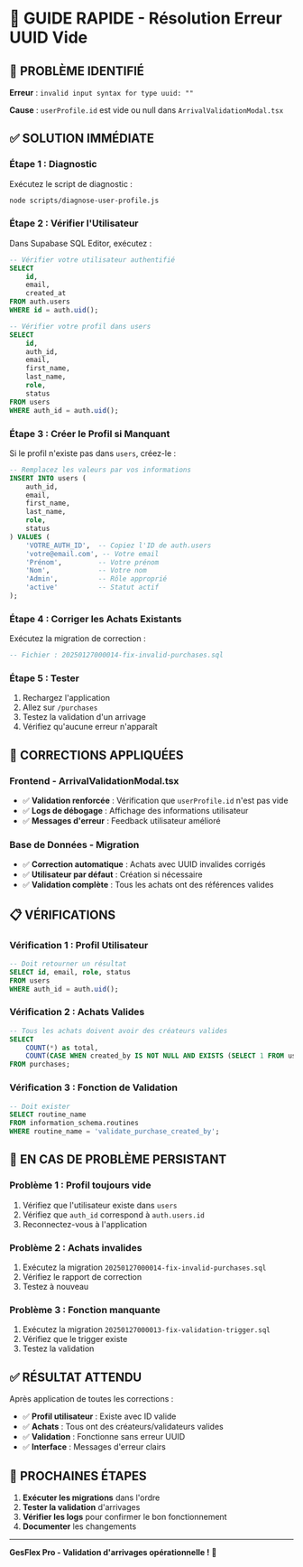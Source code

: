 # 🚨 GUIDE RAPIDE - Résolution Erreur UUID Vide

## 🚨 PROBLÈME IDENTIFIÉ

**Erreur** : `invalid input syntax for type uuid: ""`

**Cause** : `userProfile.id` est vide ou null dans `ArrivalValidationModal.tsx`

## ✅ SOLUTION IMMÉDIATE

### **Étape 1 : Diagnostic**

Exécutez le script de diagnostic :
```bash
node scripts/diagnose-user-profile.js
```

### **Étape 2 : Vérifier l'Utilisateur**

Dans Supabase SQL Editor, exécutez :
```sql
-- Vérifier votre utilisateur authentifié
SELECT 
    id,
    email,
    created_at
FROM auth.users
WHERE id = auth.uid();

-- Vérifier votre profil dans users
SELECT 
    id,
    auth_id,
    email,
    first_name,
    last_name,
    role,
    status
FROM users
WHERE auth_id = auth.uid();
```

### **Étape 3 : Créer le Profil si Manquant**

Si le profil n'existe pas dans `users`, créez-le :
```sql
-- Remplacez les valeurs par vos informations
INSERT INTO users (
    auth_id,
    email,
    first_name,
    last_name,
    role,
    status
) VALUES (
    'VOTRE_AUTH_ID',  -- Copiez l'ID de auth.users
    'votre@email.com', -- Votre email
    'Prénom',         -- Votre prénom
    'Nom',            -- Votre nom
    'Admin',          -- Rôle approprié
    'active'          -- Statut actif
);
```

### **Étape 4 : Corriger les Achats Existants**

Exécutez la migration de correction :
```sql
-- Fichier : 20250127000014-fix-invalid-purchases.sql
```

### **Étape 5 : Tester**

1. Rechargez l'application
2. Allez sur `/purchases`
3. Testez la validation d'un arrivage
4. Vérifiez qu'aucune erreur n'apparaît

## 🔧 CORRECTIONS APPLIQUÉES

### **Frontend - ArrivalValidationModal.tsx**
- ✅ **Validation renforcée** : Vérification que `userProfile.id` n'est pas vide
- ✅ **Logs de débogage** : Affichage des informations utilisateur
- ✅ **Messages d'erreur** : Feedback utilisateur amélioré

### **Base de Données - Migration**
- ✅ **Correction automatique** : Achats avec UUID invalides corrigés
- ✅ **Utilisateur par défaut** : Création si nécessaire
- ✅ **Validation complète** : Tous les achats ont des références valides

## 📋 VÉRIFICATIONS

### **Vérification 1 : Profil Utilisateur**
```sql
-- Doit retourner un résultat
SELECT id, email, role, status 
FROM users 
WHERE auth_id = auth.uid();
```

### **Vérification 2 : Achats Valides**
```sql
-- Tous les achats doivent avoir des créateurs valides
SELECT 
    COUNT(*) as total,
    COUNT(CASE WHEN created_by IS NOT NULL AND EXISTS (SELECT 1 FROM users WHERE id = created_by) THEN 1 END) as valid
FROM purchases;
```

### **Vérification 3 : Fonction de Validation**
```sql
-- Doit exister
SELECT routine_name 
FROM information_schema.routines 
WHERE routine_name = 'validate_purchase_created_by';
```

## 🚨 EN CAS DE PROBLÈME PERSISTANT

### **Problème 1 : Profil toujours vide**
1. Vérifiez que l'utilisateur existe dans `users`
2. Vérifiez que `auth_id` correspond à `auth.users.id`
3. Reconnectez-vous à l'application

### **Problème 2 : Achats invalides**
1. Exécutez la migration `20250127000014-fix-invalid-purchases.sql`
2. Vérifiez le rapport de correction
3. Testez à nouveau

### **Problème 3 : Fonction manquante**
1. Exécutez la migration `20250127000013-fix-validation-trigger.sql`
2. Vérifiez que le trigger existe
3. Testez la validation

## ✅ RÉSULTAT ATTENDU

Après application de toutes les corrections :

- ✅ **Profil utilisateur** : Existe avec ID valide
- ✅ **Achats** : Tous ont des créateurs/validateurs valides
- ✅ **Validation** : Fonctionne sans erreur UUID
- ✅ **Interface** : Messages d'erreur clairs

## 🎯 PROCHAINES ÉTAPES

1. **Exécuter les migrations** dans l'ordre
2. **Tester la validation** d'arrivages
3. **Vérifier les logs** pour confirmer le bon fonctionnement
4. **Documenter** les changements

---

**GesFlex Pro - Validation d'arrivages opérationnelle !** 🚀 